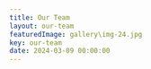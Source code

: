 ```yaml
---
title: Our Team
layout: our-team
featuredImage: gallery\img-24.jpg
key: our-team
date: 2024-03-09 00:00:00
---
```

